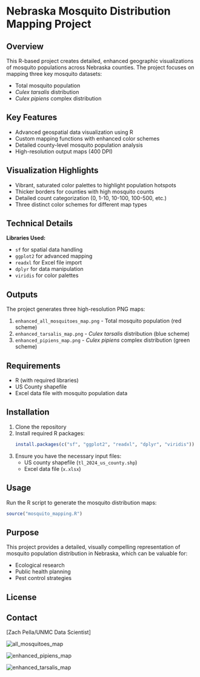 # Nebraska Mosquito Distribution Mapping Project

## Overview
This R-based project creates detailed, enhanced geographic visualizations of mosquito populations across Nebraska counties. The project focuses on mapping three key mosquito datasets:
- Total mosquito population
- *Culex tarsalis* distribution
- *Culex pipiens* complex distribution

## Key Features
- Advanced geospatial data visualization using R
- Custom mapping functions with enhanced color schemes
- Detailed county-level mosquito population analysis
- High-resolution output maps (400 DPI)

## Visualization Highlights
- Vibrant, saturated color palettes to highlight population hotspots
- Thicker borders for counties with high mosquito counts
- Detailed count categorization (0, 1-10, 10-100, 100-500, etc.)
- Three distinct color schemes for different map types

## Technical Details
**Libraries Used:**
- `sf` for spatial data handling
- `ggplot2` for advanced mapping
- `readxl` for Excel file import
- `dplyr` for data manipulation
- `viridis` for color palettes

## Outputs
The project generates three high-resolution PNG maps:
1. `enhanced_all_mosquitoes_map.png` - Total mosquito population (red scheme)
2. `enhanced_tarsalis_map.png` - *Culex tarsalis* distribution (blue scheme)
3. `enhanced_pipiens_map.png` - *Culex pipiens* complex distribution (green scheme)

## Requirements
- R (with required libraries)
- US County shapefile
- Excel data file with mosquito population data

## Installation
1. Clone the repository
2. Install required R packages:
   ```R
   install.packages(c("sf", "ggplot2", "readxl", "dplyr", "viridis"))
   ```
3. Ensure you have the necessary input files:
   - US county shapefile (`tl_2024_us_county.shp`)
   - Excel data file (`x.xlsx`)

## Usage
Run the R script to generate the mosquito distribution maps:
```R
source("mosquito_mapping.R")
```

## Purpose
This project provides a detailed, visually compelling representation of mosquito population distribution in Nebraska, which can be valuable for:
- Ecological research
- Public health planning
- Pest control strategies

## License

## Contact
[Zach Pella/UNMC Data Scientist]

![all_mosquitoes_map](https://github.com/user-attachments/assets/23512d46-822b-4131-ba49-003b2ac0eec3)


![enhanced_pipiens_map](https://github.com/user-attachments/assets/e175d606-c7f8-4b0a-af4c-6cc4af185506)


![enhanced_tarsalis_map](https://github.com/user-attachments/assets/0286ddb9-f067-41f2-b9fc-755bd5157f8d)
